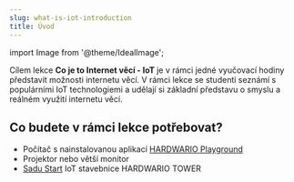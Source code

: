 ```yaml
---
slug: what-is-iot-introduction
title: Úvod
---
```

import Image from '@theme/IdealImage';

Cílem lekce **Co je to Internet věcí - IoT** je v rámci jedné vyučovací hodiny představit možnosti internetu věcí. V rámci lekce se studenti seznámí s populárními IoT technologiemi a udělají si základní představu o smyslu a reálném využití internetu věcí.

## Co budete v rámci lekce potřebovat?

* Počítač s nainstalovanou aplikací [HARDWARIO Playground](https://github.com/hardwario/hardwario-playground/releases)
* Projektor nebo větší monitor
* [Sadu Start](https://www.hardwario.store/cz/p/start-set) IoT stavebnice HARDWARIO TOWER